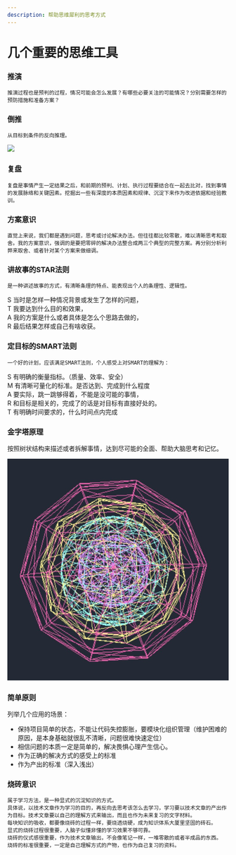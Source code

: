 ```yaml
---
description: 帮助思维犀利的思考方式
---
```


# 几个重要的思维工具

### 推演

    推演过程也是预判的过程，情况可能会怎么发展？有哪些必要关注的可能情况？分别需要怎样的预防措施和准备方案？

### 倒推

    从目标到条件的反向推理。

![](../.gitbook/assets/image%20%281%29.png)

### 复盘

    复盘是事情产生一定结果之后，和前期的预判、计划、执行过程要结合在一起去比对，找到事情的发展脉络和关键因素。挖掘出一些有深度的本质因素和规律、沉淀下来作为改进依据和经验教训。

### 方案意识

    直觉上来说，我们都是遇到问题，思考或讨论解决办法。但往往都比较零散，难以清晰思考和取舍。我的方案意识，强调的是要把零碎的解决办法整合成两三个典型的完整方案。再分别分析利弊来取舍、或者针对某个方案来做细调。

### 讲故事的STAR法则

    是一种讲述故事的方式，有清晰条理的特点、能表现出个人的条理性、逻辑性。  
S 当时是怎样一种情况背景或发生了怎样的问题，  
T 我要达到什么目的和效果，  
A 我的方案是什么或者具体是怎么个思路去做的，  
R 最后结果怎样或自己有啥收获。

### 定目标的SMART法则

    一个好的计划，应该满足SMART法则，个人感受上对SMART的理解为：  
S 有明确的衡量指标。（质量、效率、安全）  
M 有清晰可量化的标准。是否达到、完成到什么程度  
A 要实际，跳一跳够得着，不能是没可能的事情，  
R 和目标是相关的，完成了的话是对目标有直接好处的。  
T 有明确时间要求的，什么时间点内完成

### 金字塔原理

按照树状结构来描述或者拆解事情，达到尽可能的全面、帮助大脑思考和记忆。

![](../.gitbook/assets/image%20%282%29.png)

### 简单原则

列举几个应用的场景：

* 保持项目简单的状态，不能让代码失控膨胀，要模块化组织管理（维护困难的原因，是本身基础就很乱不清晰，问题很难快速定位）
* 相信问题的本质一定是简单的，解决畏惧心理产生信心。
* 作为正确的解决方式的感受上的标准
* 作为产出的标准（深入浅出）

### 烧砖意识

    属于学习方法，是一种显式的沉淀知识的方式。  
    具体说，以技术文章作为学习的目的，再反向去思考该怎么去学习，学习要以技术文章的产出作为目标。技术文章要以自己的理解方式来输出，而且也作为未来复习的文字材料。  
    每块知识的吸收，都要像烧砖的过程一样，要烧透烧硬，成为知识体系大厦里坚固的砖石。  
    显式的烧砖过程很重要，人脑子似懂非懂的学习效果不够可靠。  
    烧砖的仪式感很重要，作为技术文章输出，不会像笔记一样，一堆零散的或者半成品的东西。  
    烧砖的标准很重要，一定是自己理解方式的产物，也作为自己复习的资料。

